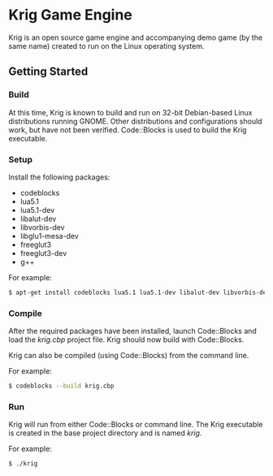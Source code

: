 Krig Game Engine
================

Krig is an open source game engine and accompanying demo game (by the same name) 
created to run on the Linux operating system.

## Getting Started

### Build

At this time, Krig is known to build and run on 32-bit Debian-based Linux 
distributions running GNOME. Other distributions and configurations should work,
but have not been verified. Code::Blocks is used to build the Krig executable.

### Setup

Install the following packages:
* codeblocks
* lua5.1
* lua5.1-dev
* libalut-dev
* libvorbis-dev 
* libglu1-mesa-dev
* freeglut3
* freeglut3-dev
* g++

For example: 

```bash
$ apt-get install codeblocks lua5.1 lua5.1-dev libalut-dev libvorbis-dev libglu1-mesa-dev freeglut3 freeglut3-dev g++
```

### Compile

After the required packages have been installed, launch Code::Blocks and load the _krig.cbp_ 
project file. Krig should now build with Code::Blocks.

Krig can also be compiled (using Code::Blocks) from the command line.

For example: 

```bash
$ codeblocks --build krig.cbp
```

### Run

Krig will run from either Code::Blocks or command line. The Krig executable is created in the base project directory and is named _krig_.

For example:

```bash
$ ./krig
```
